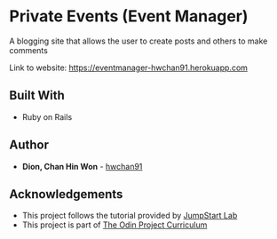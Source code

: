 # Private Events (Event Manager)

A blogging site that allows the user to create posts and others to make comments

Link to website: https://eventmanager-hwchan91.herokuapp.com


## Built With

* Ruby on Rails


## Author

* **Dion, Chan Hin Won** -  [hwchan91](https://github.com/hwchan91)

## Acknowledgements

* This project follows the tutorial provided by [JumpStart Lab](http://tutorials.jumpstartlab.com/projects/blogger.html#i6:-extras)
* This project is part of [The Odin Project Curriculum](https://www.theodinproject.com/courses/web-development-101/lessons/ruby-on-rails)
